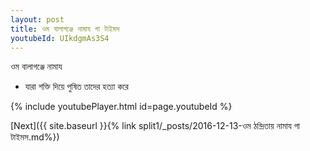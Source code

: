 ```yaml
---
layout: post
title: ওম বালাগঞ্জে নামায গা টাইমস
youtubeId: UIkdgmAs3S4
---
```

 
 
 ওম বালাগঞ্জে নামায  
 
 -  যারা শক্তি দিয়ে পুষিত তাদের হত্যা করে 
 
  
 
  
 
 
 
 
 
 


{% include youtubePlayer.html id=page.youtubeId %}
 
[Next]({{ site.baseurl }}{% link  split1/_posts/2016-12-13-ওম ঠন্দ্রিতায় নামায গা টাইমস.md%})
 
